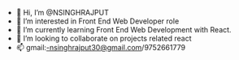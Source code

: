 - 👋 Hi, I’m @NSINGHRAJPUT
- 👀 I’m interested in Front End Web Developer role
- 🌱 I’m currently learning  Front End Web Development with React.  
- 💞️ I’m looking to collaborate on projects related react
- 📫 gmail:-nsinghrajput30@gmail.com/9752661779

<!---
NSINGHRAJPUT/NSINGHRAJPUT is a ✨ special ✨ repository because its `README.md` (this file) appears on your GitHub profile.
You can click the Preview link to take a look at your changes.
--->
